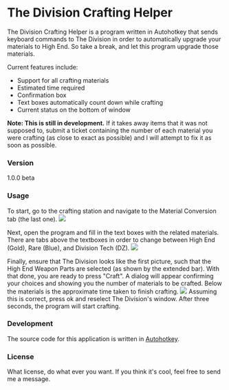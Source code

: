 # The Division Crafting Helper

The Division Crafting Helper is a program written in Autohotkey that sends keyboard commands to The Division in order to automatically upgrade your materials to High End. So take a break, and let this program upgrade those materials.

Current features include:
  - Support for all crafting materials
  - Estimated time required
  - Confirmation box
  - Text boxes automatically count down while crafting
  - Current status on the bottom of window

**Note: This is still in development.** If it takes away items that it was not supposed to, submit a ticket containing the number of each material you were crafting (as close to exact as possible) and I will attempt to fix it as soon as possible.

### Version
1.0.0 beta

### Usage

To start, go to the crafting station and navigate to the Material Conversion tab (the last one).
![](http://i.markdownnotes.com/2016-04-01_2.jpg)

Next, open the program and fill in the text boxes with the related materials. There are tabs above the textboxes in order to change between High End (Gold), Rare (Blue), and Division Tech (DZ).
![](http://i.markdownnotes.com/2016-04-01_3.png)

Finally, ensure that The Division looks like the first picture, such that the High End Weapon Parts are selected (as shown by the extended bar). With that done, you are ready to press "Craft". A dialog will appear confirming your choices and showing you the number of materials to be crafted. Below the materials is the approximate time taken to finish crafting.
![](http://i.markdownnotes.com/2016-04-01_4.png)
Assuming this is correct, press ok and reselect The Division's window. After three seconds, the program will start crafting.

### Development

The source code for this application is written in [Autohotkey](https://www.autohotkey.com).

### License

What license, do what ever you want. If you think it's cool, feel free to send me a message.
